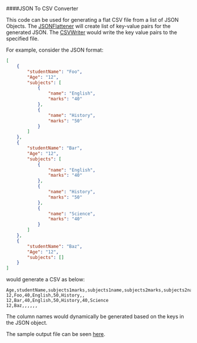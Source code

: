 ####JSON To CSV Converter


This code can be used for generating a flat CSV file from a list of JSON Objects. The [JSONFlattener](https://github.com/kumaranvram/json-to-csv/blob/master/src/com/lasercode/parser/JsonFlattener.java) will create list of key-value pairs for the generated JSON. The [CSVWriter](https://github.com/kumaranvram/json-to-csv/blob/master/src/com/lasercode/printer/CsvWriter.java) would write the key value pairs to the specified file.

For example, consider the JSON format:
````json
[
    {
        "studentName": "Foo",
        "Age": "12",
        "subjects": [
            {
                "name": "English",
                "marks": "40"
            },
            {
                "name": "History",
                "marks": "50"
            }
        ]
    },
    {
        "studentName": "Bar",
        "Age": "12",
        "subjects": [
            {
                "name": "English",
                "marks": "40"
            },
            {
                "name": "History",
                "marks": "50"
            },
            {
                "name": "Science",
                "marks": "40"
            }
        ]
    },
    {
        "studentName": "Baz",
        "Age": "12",
        "subjects": []
    }
]
````

would generate a CSV as below:

````csv
Age,studentName,subjects1marks,subjects1name,subjects2marks,subjects2name,subjects3marks,subjects3name
12,Foo,40,English,50,History,,
12,Bar,40,English,50,History,40,Science
12,Baz,,,,,,
````

The column names would dynamically be generated based on the keys in the JSON object.

The sample output file can be seen [here](https://github.com/kumaranvram/json-to-csv/blob/master/sample.csv).
